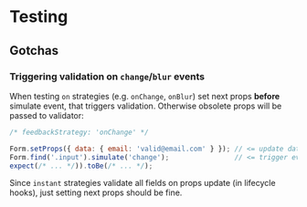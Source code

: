 # Testing

## Gotchas

### Triggering validation on `change`/`blur` events
When testing `on` strategies (e.g. `onChange`, `onBlur`) set next props **before** simulate event, that triggers validation. Otherwise obsolete props will be passed to validator:

```js
/* feedbackStrategy: 'onChange' */

Form.setProps({ data: { email: 'valid@email.com' } }); // <= update data first
Form.find('.input').simulate('change');                // <= trigger event -> validation
expect(/* ... */)).toBe(/* ... */);
```

Since `instant` strategies validate all fields on props update (in lifecycle hooks), just setting next props should be fine.
